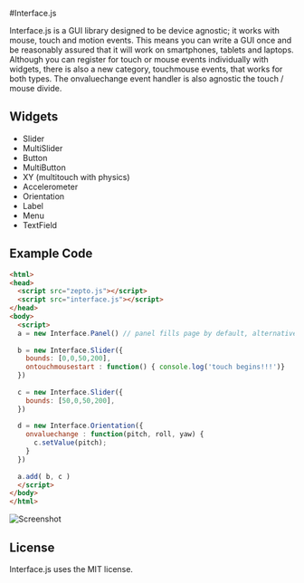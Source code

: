 #Interface.js

Interface.js is a GUI library designed to be device agnostic; it works with mouse, touch and motion events. This means you can write a GUI once and be reasonably assured that it will work on smartphones, tablets and laptops. Although you can register for touch or mouse events individually with widgets, there is also a new category, touchmouse events, that works for both types. The onvaluechange event handler is also agnostic the touch / mouse divide.

## Widgets
* Slider
* MultiSlider
* Button
* MultiButton
* XY (multitouch with physics)
* Accelerometer
* Orientation
* Label
* Menu
* TextField

## Example Code
```html
<html>
<head>
  <script src="zepto.js"></script>
  <script src="interface.js"></script>
</head>
<body>
  <script>
  a = new Interface.Panel() // panel fills page by default, alternatively you can specify boundaries
  
  b = new Interface.Slider({
    bounds: [0,0,50,200],
    ontouchmousestart : function() { console.log('touch begins!!!')}
  })
  
  c = new Interface.Slider({
    bounds: [50,0,50,200],
  })
  
  d = new Interface.Orientation({
    onvaluechange : function(pitch, roll, yaw) {
      c.setValue(pitch);
    }
  })
  
  a.add( b, c )
  </script>
</body>
</html>
```

![Screenshot](https://raw.github.com/charlieroberts/Interface.js/screenshots/screenshot.png) 

## License
Interface.js uses the MIT license.